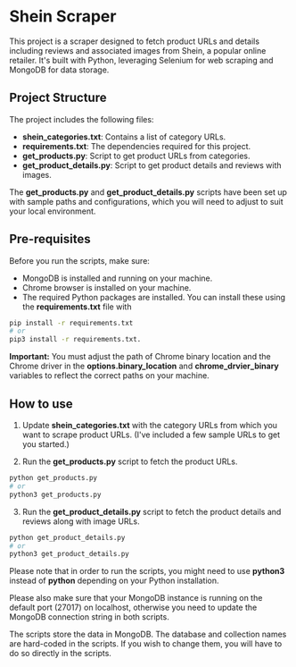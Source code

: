 # Shein Scraper
This project is a scraper designed to fetch product URLs and details including reviews and associated images from Shein, a popular online retailer. It's built with Python, leveraging Selenium for web scraping and MongoDB for data storage.

## Project Structure
The project includes the following files:

* **shein_categories.txt**: Contains a list of category URLs.
* **requirements.txt**: The dependencies required for this project.
* **get_products.py**: Script to get product URLs from categories.
* **get_product_details.py**: Script to get product details and reviews with images.

The **get_products.py** and **get_product_details.py** scripts have been set up with sample paths and configurations, which you will need to adjust to suit your local environment.

## Pre-requisites
Before you run the scripts, make sure:

* MongoDB is installed and running on your machine.
* Chrome browser is installed on your machine.
* The required Python packages are installed. You can install these using the **requirements.txt** file with 

```bash
pip install -r requirements.txt
# or
pip3 install -r requirements.txt.
```

**Important:** You must adjust the path of Chrome binary location and the Chrome driver in the **options.binary_location** and **chrome_drvier_binary** variables to reflect the correct paths on your machine.

## How to use
1. Update **shein_categories.txt** with the category URLs from which you want to scrape product URLs. (I've included a few sample URLs to get you started.)

2. Run the **get_products.py** script to fetch the product URLs.
```bash
python get_products.py
# or
python3 get_products.py
```

3. Run the **get_product_details.py** script to fetch the product details and reviews along with image URLs.
```bash
python get_product_details.py
# or
python3 get_product_details.py
```

Please note that in order to run the scripts, you might need to use **python3** instead of **python** depending on your Python installation.

Please also make sure that your MongoDB instance is running on the default port (27017) on localhost, otherwise you need to update the MongoDB connection string in both scripts.

The scripts store the data in MongoDB. The database and collection names are hard-coded in the scripts. If you wish to change them, you will have to do so directly in the scripts.